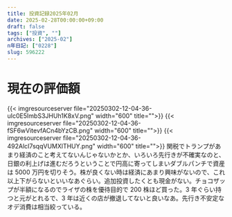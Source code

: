 ```yaml
---
title: 投資記録2025年02月
date: 2025-02-28T00:00:00+09:00
draft: false
tags: ["投資", ""]
archives: ["2025-02"]
n年日記: ["0228"]
slug: 596222
---
```


# 現在の評価額

{{< imgresourceserver file="20250302-12-04-36-uIc0E5ImbS3JHUh1K8xV.png" width="600" title="">}}
{{< imgresourceserver file="20250302-12-04-36-fSF6wVitevfACn4bYzCB.png" width="600" title="">}}
{{< imgresourceserver file="20250302-12-04-36-492AlcI7sqqVUMXlTHUY.png" width="600" title="">}}
関税でトランプがあまり経済のこと考えてないんじゃないかとか、いろいろ先行きが不確実なのと、日銀の利上げは進むだろうということで円高に寄ってしまいダブルパンチで資産は 5000 万円を切りそう。株が良くない時は経済にあまり興味がないので、これ以上下がらないといいなあぐらい。追加投資したくとも現金がない。チョコザップが半額になるのでライザの株を優待目的で 200 株ほど買った。3 年ぐらい持つと元がとれるで、3 年は近くの店が撤退してないと良いなあ。先行き不安定なオデ消費は相当絞っている。
